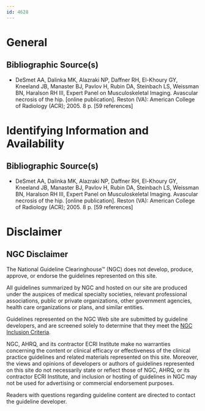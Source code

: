 ```yaml
---
id: 4628
---
```


# General

## Bibliographic Source(s)

- DeSmet AA, Dalinka MK, Alazraki NP, Daffner RH, El-Khoury GY, Kneeland JB, Manaster BJ, Pavlov H, Rubin DA, Steinbach LS, Weissman BN, Haralson RH III, Expert Panel on Musculoskeletal Imaging. Avascular necrosis of the hip. [online publication]. Reston (VA): American College of Radiology (ACR); 2005. 8 p. [59 references]

# Identifying Information and Availability

## Bibliographic Source(s)

- DeSmet AA, Dalinka MK, Alazraki NP, Daffner RH, El-Khoury GY, Kneeland JB, Manaster BJ, Pavlov H, Rubin DA, Steinbach LS, Weissman BN, Haralson RH III, Expert Panel on Musculoskeletal Imaging. Avascular necrosis of the hip. [online publication]. Reston (VA): American College of Radiology (ACR); 2005. 8 p. [59 references]

# Disclaimer

## NGC Disclaimer

The National Guideline Clearinghouse™ (NGC) does not develop, produce, approve, or endorse the guidelines represented on this site.

All guidelines summarized by NGC and hosted on our site are produced under the auspices of medical specialty societies, relevant professional associations, public or private organizations, other government agencies, health care organizations or plans, and similar entities.

Guidelines represented on the NGC Web site are submitted by guideline developers, and are screened solely to determine that they meet the [NGC Inclusion Criteria](/help-and-about/summaries/inclusion-criteria).

NGC, AHRQ, and its contractor ECRI Institute make no warranties concerning the content or clinical efficacy or effectiveness of the clinical practice guidelines and related materials represented on this site. Moreover, the views and opinions of developers or authors of guidelines represented on this site do not necessarily state or reflect those of NGC, AHRQ, or its contractor ECRI Institute, and inclusion or hosting of guidelines in NGC may not be used for advertising or commercial endorsement purposes.

Readers with questions regarding guideline content are directed to contact the guideline developer.

